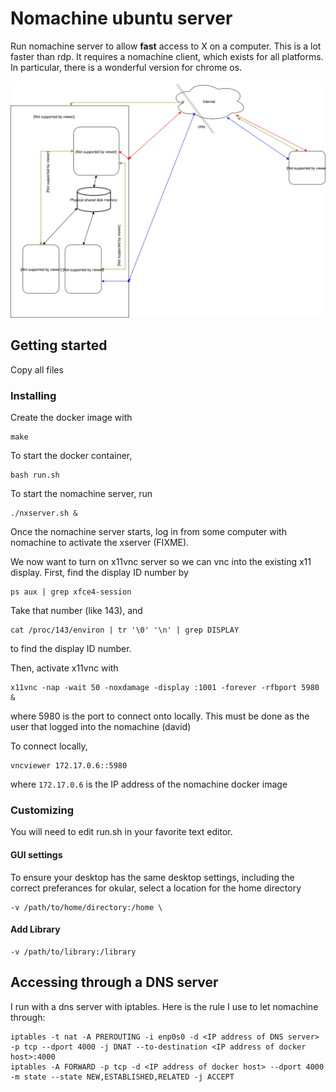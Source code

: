 # Nomachine ubuntu server

Run nomachine server to allow **fast** access to 
X on a computer.  This is a lot faster than 
rdp.  It requires a nomachine client, which
exists for all platforms.  In particular, there
is a wonderful version for chrome os.

<img src="./network.svg">

## Getting started
Copy all files

### Installing
Create the docker image with 
```
make
```

To start the docker container,
```
bash run.sh
```

To start the nomachine server, run 
```
./nxserver.sh &
```

Once the nomachine server starts, log in from some computer with nomachine
to activate the xserver (FIXME).

We now want to turn on x11vnc server so we can vnc into the existing 
x11 display.  First, find the display ID number by 
```
ps aux | grep xfce4-session
```
Take that number (like 143), and
```
cat /proc/143/environ | tr '\0' '\n' | grep DISPLAY
```
to find the display ID number.

Then, activate x11vnc with 
```
x11vnc -nap -wait 50 -noxdamage -display :1001 -forever -rfbport 5980 &
```
where 5980 is the port to connect onto locally.  This must be done as the
user that logged into the nomachine (david)

To connect locally, 
```
vncviewer 172.17.0.6::5980
```
where `172.17.0.6` is the IP address of the nomachine docker image

### Customizing
You will need to edit run.sh in your favorite text editor.

#### GUI settings
To ensure your desktop has the same desktop settings, including
the correct preferances for okular, select
a location for the home directory
```
-v /path/to/home/directory:/home \
```

#### Add Library
```
-v /path/to/library:/library
```

## Accessing through a DNS server
I run with a dns server with iptables.  Here is the rule I use
to let nomachine through:

```
iptables -t nat -A PREROUTING -i enp0s0 -d <IP address of DNS server> -p tcp --dport 4000 -j DNAT --to-destination <IP address of docker host>:4000
iptables -A FORWARD -p tcp -d <IP address of docker host> --dport 4000 -m state --state NEW,ESTABLISHED,RELATED -j ACCEPT
```
